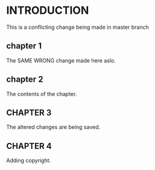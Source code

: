 # INTRODUCTION

This is a conflicting change being made in master branch

## chapter 1
The SAME WRONG change made here aslo.

## chapter 2
The contents of the chapter.

## CHAPTER 3
The altered changes are being saved.

## CHAPTER 4
Adding copyright. 
